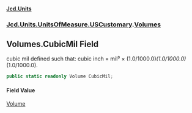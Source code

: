 #### [Jcd.Units](index.md 'index')

### [Jcd.Units.UnitsOfMeasure.USCustomary](Jcd.Units.UnitsOfMeasure.USCustomary.md 'Jcd.Units.UnitsOfMeasure.USCustomary').[Volumes](Volumes.md 'Jcd.Units.UnitsOfMeasure.USCustomary.Volumes')

## Volumes.CubicMil Field

cubic mil defined such that: cubic inch = mil³ × (1.0/1000.0)*(1.0/1000.0)*(1.0/1000.0).

```csharp
public static readonly Volume CubicMil;
```

#### Field Value

[Volume](Volume.md 'Jcd.Units.UnitTypes.Volume')